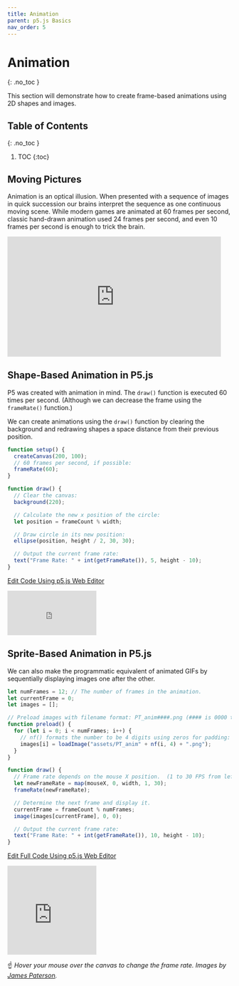 ```yaml
---
title: Animation
parent: p5.js Basics
nav_order: 5
---
```


<!-- prettier-ignore-start -->

# Animation
{: .no_toc }

This section will demonstrate how to create frame-based animations using 2D shapes and images.

## Table of Contents
{: .no_toc }

1. TOC
{:toc}

<!-- prettier-ignore-end -->

## Moving Pictures

Animation is an optical illusion. When presented with a sequence of images in quick succession our brains interpret the sequence as one continuous moving scene. While modern games are animated at 60 frames per second, classic hand-drawn animation used 24 frames per second, and even 10 frames per second is enough to trick the brain.

<iframe src="https://player.vimeo.com/video/401140696" width="480" height="270" frameborder="0" allow="autoplay; fullscreen; picture-in-picture" allowfullscreen></iframe>

## Shape-Based Animation in P5.js

P5 was created with animation in mind. The `draw()` function is executed 60 times per second. (Although we can decrease the frame using the `frameRate()` function.)

We can create animations using the `draw()` function by clearing the background and redrawing shapes a space distance from their previous position.

```javascript
function setup() {
  createCanvas(200, 100);
  // 60 frames per second, if possible:
  frameRate(60);
}

function draw() {
  // Clear the canvas:
  background(220);

  // Calculate the new x position of the circle:
  let position = frameCount % width;

  // Draw circle in its new position:
  ellipse(position, height / 2, 30, 30);

  // Output the current frame rate:
  text("Frame Rate: " + int(getFrameRate()), 5, height - 10);
}
```

[Edit Code Using p5.js Web Editor](https://editor.p5js.org/stungeye/sketches/WOBPTOtAM)

<iframe src="https://editor.p5js.org/stungeye/embed/WOBPTOtAM" scrolling="no" frameborder="no"  width="200" height="100"></iframe>

## Sprite-Based Animation in P5.js

We can also make the programmatic equivalent of animated GIFs by sequentially displaying images one after the other.

```javascript
let numFrames = 12; // The number of frames in the animation.
let currentFrame = 0;
let images = [];

// Preload images with filename format: PT_anim####.png (#### is 0000 through 0011)
function preload() {
  for (let i = 0; i < numFrames; i++) {
    // nf() formats the number to be 4 digits using zeros for padding:
    images[i] = loadImage("assets/PT_anim" + nf(i, 4) + ".png");
  }
}

function draw() {
  // Frame rate depends on the mouse X position.  (1 to 30 FPS from left to right.)
  let newFrameRate = map(mouseX, 0, width, 1, 30);
  frameRate(newFrameRate);

  // Determine the next frame and display it.
  currentFrame = frameCount % numFrames;
  image(images[currentFrame], 0, 0);

  // Output the current frame rate:
  text("Frame Rate: " + int(getFrameRate()), 10, height - 10);
}
```

[Edit Full Code Using p5.js Web Editor](https://editor.p5js.org/stungeye/sketches/zEMpTwHvu)

<iframe src="https://editor.p5js.org/stungeye/embed/zEMpTwHvu" scrolling="no" frameborder="no"  width="200" height="200"></iframe>

☝️ _Hover your mouse over the canvas to change the frame rate. Images by [James Paterson](https://twitter.com/presstube)._
